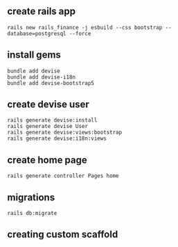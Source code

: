 ## create rails app

    rails new rails_finance -j esbuild --css bootstrap --database=postgresql --force

## install gems

    bundle add devise
    bundle add devise-i18n
    bundle add devise-bootstrap5

## create devise user

    rails generate devise:install
    rails generate devise User
    rails generate devise:views:bootstrap
    rails generate devise:i18n:views

## create home page

    rails generate controller Pages home

## migrations

    rails db:migrate

## creating custom scaffold
